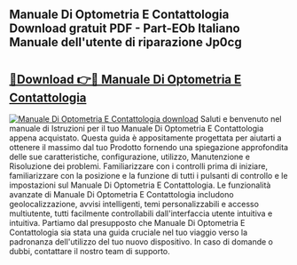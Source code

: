 ## Manuale Di Optometria E Contattologia Download gratuit PDF - Part-EOb Italiano Manuale dell'utente di riparazione Jp0cg

# <h2><a href="http://dfelhz1.blite.top/?on=Manuale+Di+Optometria+E+Contattologia">🔗Download 👉🔴 Manuale Di Optometria E Contattologia</a></h2>

[![Manuale Di Optometria E Contattologia download](https://i.imgur.com/lujVjoI.png)](http://dfelhz1.blite.top/?on=Manuale+Di+Optometria+E+Contattologia)
Saluti e benvenuto nel manuale di Istruzioni per il tuo Manuale Di Optometria E Contattologia appena acquistato. Questa guida è appositamente progettata per aiutarti a ottenere il massimo dal tuo Prodotto fornendo una spiegazione approfondita delle sue caratteristiche, configurazione, utilizzo, Manutenzione e Risoluzione dei problemi. Familiarizzare con i controlli prima di iniziare, familiarizzare con la posizione e la funzione di tutti i pulsanti di controllo e le impostazioni sul Manuale Di Optometria E Contattologia. Le funzionalità avanzate di Manuale Di Optometria E Contattologia includono geolocalizzazione, avvisi intelligenti, temi personalizzabili e accesso multiutente, tutti facilmente controllabili dall'interfaccia utente intuitiva e intuitiva. Partiamo dal presupposto che Manuale Di Optometria E Contattologia sia stata una guida cruciale nel tuo viaggio verso la padronanza dell'utilizzo del tuo nuovo dispositivo. In caso di domande o dubbi, contattare il nostro team di supporto.

